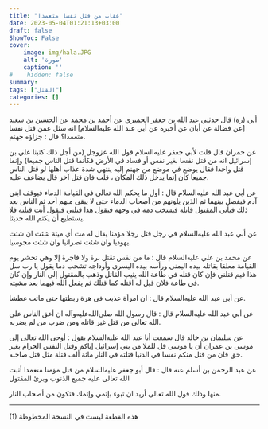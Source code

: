 ```yaml
---
title: "عقاب من قتل نفسا متعمدا"
date: 2023-05-04T01:21:13+03:00
draft: false
ShowToc: False
cover:
    image: img/hala.JPG
    alt: 'صورة'
    caption: ''
#    hidden: false
summary: 
tags: ["القتل"]
categories: []
---
```

أبي (ره) قال حدثني عبد الله بن جعفر الحميري عن أحمد بن محمد
عن الحسين بن سعيد [عن فضالة عن أبان عن أخبره عن أبي عبد الله عليه‌السلام]
انه سئل عمن قتل نفسا متعمدا؟ قال : جزاؤه جهنم.

عن حمران قال قلت لأبي جعفر
عليه‌السلام قول الله عزوجل (من أجل ذلك كتبنا علي بن إسرائيل
انه من قتل نفسا بغير نفس أو فساد في الأرض فكأنما قتل الناس جميعا)
وإنما قتل واحدا فقال يوضع في موضع من جهنم إليه ينتهي شدة عذاب
أهلها لو قتل الناس جميعا كان إنما يدخل ذلك المكان ، قلت فان قتل
آخر قال يضاعف عليه.

عن أبي عبد الله عليه‌السلام قال : أول
ما يحكم الله تعالى في القيامة الدماء فيوقف ابني آدم فيفصل بينهما ثم
الذين يلونهم من أصحاب الدماء حتى لا يبقى منهم أحد ثم الناس بعد
ذلك فيأتي المقتول قاتله فيشخب دمه في وجهه فيقول هذا قتلني فيقول
أنت قتلته فلا يستطيع أن يكتم الله حديثا.

عن أبي عبد الله عليه‌السلام في رجل
قتل رجلا مؤمنا يقال له مت أي ميتة شئت ان شئت يهوديا وان شئت
نصرانيا وان شئت مجوسيا.

عن محمد بن علي عليه‌السلام قال : ما من نفس تقتل برة
ولا فاجرة إلا وهي تحشر يوم القيامة معلقا بقاتله بيده اليمنى ورأسه
بيده اليسرى وأوداجه تشخب دما يقول يا رب سل هذا فيم قتلني فإن كان
قتله في طاعة الله يثيب القاتل وذهب بالمقتول إلى النار وإن كان في طاعة
فلان قيل له اقتله كما قتلك ثم يفعل الله فيهما بعد مشيته.

عن أبي عبد الله عليه‌السلام قال : ان
امرأة عذبت في هرة ربطتها حتى ماتت عطشا.

عن أبي
عبد الله عليه‌السلام قال : قال رسول الله صلى‌الله‌عليه‌وآله ان أعق الناس على الله تعالى من
قتل غير قاتله ومن ضرب من لم يضربه.

عن سليمان بن خالد قال سمعت أبا عبد الله عليه‌السلام يقول :
أوحى الله تعالى إلى موسى بن عمران أن يا موسى قل للملا من بني
إسرائيل إياكم وقتل النفس الحرام بغير حق فان من قتل منكم نفسا في
الدنيا قتلته في النار مائة ألف قتلة مثل قتل صاحبه.

عن عبد الرحمن بن أسلم عنه قال : قال أبو جعفر عليه‌السلام
من قتل مؤمنا متعمدا أثبت الله تعالى عليه جميع الذنوب وبرئ المقتول
 
منها وذلك قول الله تعالى أريد ان تبوء بإثمي وإثمك فتكون من أصحاب
النار.

__________________
(1)	هذه القطعة ليست في النسخة المخطوطة
